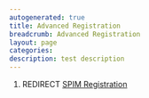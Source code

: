 ```yaml
---
autogenerated: true
title: Advanced Registration
breadcrumb: Advanced Registration
layout: page
categories: 
description: test description
---
```


1.  REDIRECT [SPIM Registration](SPIM_Registration)
